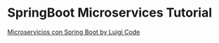 # SpringBoot Microservices Tutorial

[Microservicios con Spring Boot by Luigi Code](https://www.youtube.com/playlist?list=PL4bT56Uw3S4yTSw5Cg1-mhgoS85fVeFkT)